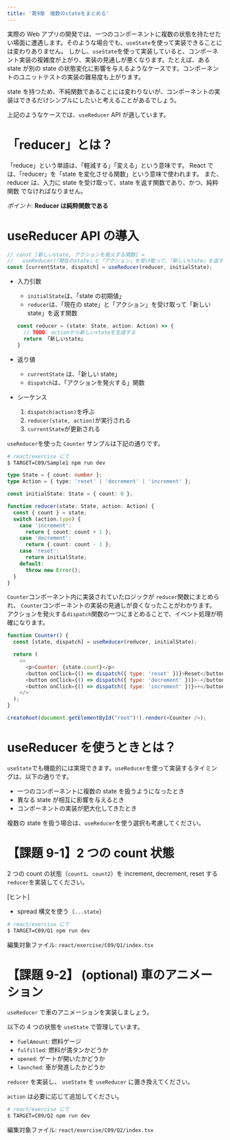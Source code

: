 ```yaml
---
title: '第9章　複数のstateをまとめる'
---
```


実際の Web アプリの開発では、一つのコンポーネントに複数の状態を持たせたい場面に遭遇します。そのような場合でも、`useState`を使って実装できることには変わりありません。
しかし、`useState`を使って実装していると、コンポーネント実装の複雑度が上がり、実装の見通しが悪くなります。たとえば、ある state が別の state の状態変化に影響を与えるようなケースです。コンポーネントのユニットテストの実装の難易度も上がります。

state を持つため、不純関数であることには変わりないが、コンポーネントの実装はできるだけシンプルにしたいと考えることがあるでしょう。

上記のようなケースでは、`useReducer` API が適しています。

# 「reducer」とは？

「reduce」という単語は、「軽減する」「変える」という意味です。
React では、「reducer」を「state を変化させる関数」という意味で使われます。
また、reducer は、入力に state を受け取って、state を返す関数であり、かつ、純粋関数
でなければなりません。

_ポイント_: **Reducer は純粋関数である**

# useReducer API の導入

```javascript
// const [新しいstate, アクションを発火する関数] =
//   useReducer(「現在のstate」と「アクション」を受け取って、「新しいstate」を返す関数, stateの初期値)
const [currentState, dispatch] = useReducer(reducer, initialState);
```

- 入力引数
  - `initialState`は、「state の初期値」
  - `reducer`は、「現在の state」と「アクション」を受け取って「新しい state」を返す関数
  ```typescript
  const reducer = (state: State, action: Action) => {
    // TODO: actionから新しいstateを生成する
    return 「新しいstate」
  }
  ```
- 返り値

  - `currentState` は、「新しい state」
  - `dispatch`は、「アクションを発火する」関数

- シーケンス
  1. `dispatch(action)`を呼ぶ
  2. `reducer(state, action)`が実行される
  3. `currentState`が更新される

`useReducer`を使った `Counter` サンプルは下記の通りです。

```bash
# react/exercise にて
$ TARGET=C09/Sample1 npm run dev
```

```typescript
type State = { count: number };
type Action = { type: 'reset' | 'decrement' | 'increment' };

const initialState: State = { count: 0 };

function reducer(state: State, action: Action) {
  const { count } = state;
  switch (action.type) {
    case 'increment':
      return { count: count + 1 };
    case 'decrement':
      return { count: count - 1 };
    case 'reset':
      return initialState;
    default:
      throw new Error();
  }
}
```

`Counter`コンポーネント内に実装されていたロジックが `reducer`関数にまとめられ、
`Counter`コンポーネントの実装の見通しが良くなったことがわかります。
アクションを発火する`dispatch`関数の一つにまとめることで、イベント処理が明確になります。

```javascript
function Counter() {
  const [state, dispatch] = useReducer(reducer, initialState);

  return (
    <>
      <p>Counter: {state.count}</p>
      <button onClick={() => dispatch({ type: 'reset' })}>Reset</button>
      <button onClick={() => dispatch({ type: 'decrement' })}>-</button>
      <button onClick={() => dispatch({ type: 'increment' })}>+</button>
    </>
  );
}

createRoot(document.getElementById("root")!).render(<Counter />);
```

# useReducer を使うときとは？

`useState`でも機能的には実現できます。`useReducer`を使って実装するタイミングは、以下の通りです。

- 一つのコンポーネントに複数の state を扱うようになったとき
- 異なる state が相互に影響を与えるとき
- コンポーネントの実装が肥大化してきたとき

複数の state を扱う場合は、`useReducer`を使う選択も考慮してください。

# 【課題 9-1】2 つの count 状態

2 つの count の状態（`count1`、`count2`）を increment, decrement, reset する`reducer`を実装してください。

[ヒント]

- spread 構文を使う（`...state`）

```bash
# react/exercise にて
$ TARGET=C09/Q1 npm run dev
```

編集対象ファイル: `react/exercise/C09/Q1/index.tsx`

# 【課題 9-2】 (optional) 車のアニメーション

`useReducer` で車のアニメーションを実装しましょう。

以下の 4 つの状態を `useState` で管理しています。

- `fuelAmount`: 燃料ゲージ
- `fulfilled`: 燃料が満タンかどうか
- `opened`: ゲートが開いたかどうか
- `launched`: 車が発進したかどうか

`reducer` を実装し、 `useState` を `useReducer` に置き換えてください。

`action` は必要に応じて追加してください。

```bash
# react/exercise にて
$ TARGET=C09/Q2 npm run dev
```

編集対象ファイル: `react/exercise/C09/Q2/index.tsx`
